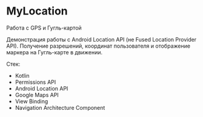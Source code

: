 # MyLocation
Работа с GPS и Гугль-картой

Демонстрация работы с Android Location API (не Fused Location Provider API). 
Получение разрешений, координат пользователя и отображение маркера на Гугль-карте в движении.

Стек:
- Kotlin
- Permissions API
- Android Location API
- Google Maps API
- View Binding
- Navigation Architecture Component
